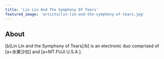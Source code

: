 ```yaml
---
title: 'Lin Lin And The Symphony Of Tears'
featured_image: 'artists/lin-lin-and-the-symphony-of-tears.jpg'
---
```


## About

[b]Lin Lin and the Symphony of Tears[/b] is an electronic duo comprised of [a=水果沙拉] and [a=MT.FUJI U.S.A.].
